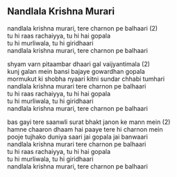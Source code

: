 ## Nandlala Krishna Murari


nandlala krishna murari, tere charnon pe balhaari (2)  
tu hi raas rachaiyya, tu hi hai gopala  
tu hi murliwala, tu hi giridhaari  
nandlala krishna murari, tere charnon pe balhaari

shyam varn pitaambar dhaari gal vaijyantimala (2)  
kunj galan mein bansi bajaye gowardhan gopala  
mormukut ki shobha nyaari kitni sundar chhabi tumhari  
nandlala krishna murari tere charnon pe balhaari  
tu hi raas rachaiyya, tu hi hai gopala  
tu hi murliwala, tu hi giridhaari  
nandlala krishna murari, tere charnon pe balhaari

bas gayi tere saanwli surat bhakt janon ke mann mein (2)  
hamne chaaron dhaam hai paaye tere hi charnon mein  
pooje tujhako duniya saari jai gopala jai banwaari  
nandlala krishna murari tere charnon pe balhaari  
tu hi raas rachaiyya, tu hi hai gopala  
tu hi murliwala, tu hi giridhaari  
nandlala krishna murari, tere charnon pe balhaari

